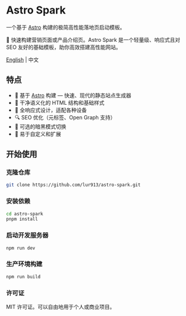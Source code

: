 # Astro Spark

一个基于 [Astro](https://astro.build ) 构建的极简高性能落地页启动模板。

🚀 快速构建营销页面或产品介绍页。Astro Spark 是一个轻量级、响应式且对 SEO 友好的基础模板，助你高效搭建高性能网站。

[English](README.md) | 中文

## 特点

- 🚀 基于 [Astro](https://astro.build) 构建 — 快速、现代的静态站点生成器  
- 🎨 干净语义化的 HTML 结构和基础样式  
- 📱 全响应式设计，适配各种设备  
- 🔍 SEO 优化（元标签、Open Graph 支持）  
- 🌙 可选的暗黑模式切换  
- 🧩 易于自定义和扩展  

## 开始使用

### 克隆仓库

```bash
git clone https://github.com/lur913/astro-spark.git 
```

### 安装依赖

```bash
cd astro-spark
pnpm install
```

### 启动开发服务器

```bash
npm run dev
```

### 生产环境构建

```bash
npm run build
```

### 许可证
MIT 许可证。可以自由地用于个人或商业项目。 
